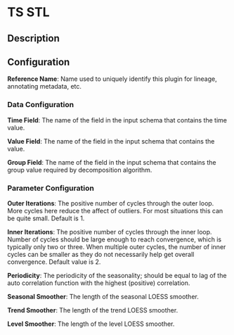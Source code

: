 
# TS STL

## Description

## Configuration
**Reference Name**: Name used to uniquely identify this plugin for lineage, annotating metadata, etc.

### Data Configuration
**Time Field**: The name of the field in the input schema that contains the time value.

**Value Field**: The name of the field in the input schema that contains the value.

**Group Field**: The name of the field in the input schema that contains the group value required by
decomposition algorithm.

### Parameter Configuration
**Outer Iterations**: The positive number of cycles through the outer loop. More cycles here reduce the 
affect of outliers. For most situations this can be quite small. Default is 1.

**Inner Iterations**: The positive number of cycles through the inner loop. Number of cycles should be 
large enough to reach convergence,  which is typically only two or three. When multiple outer cycles, the 
number of inner cycles can be smaller as they do not necessarily help get overall convergence. 
Default value is 2.

**Periodicity**: The periodicity of the seasonality; should be equal to lag of the auto correlation 
function with the highest (positive) correlation.

**Seasonal Smoother**: The length of the seasonal LOESS smoother.

**Trend Smoother**: The length of the trend LOESS smoother.

**Level Smoother**: The length of the level LOESS smoother.
